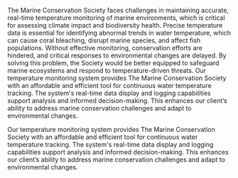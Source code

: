 The Marine Conservation Society faces challenges in maintaining accurate, real-time temperature monitoring of marine environments, which is critical for assessing climate impact and biodiversity health. Precise temperature data is essential for identifying abnormal trends in water temperature, which can cause coral bleaching, disrupt marine species, and affect fish populations. Without effective monitoring, conservation efforts are hindered, and critical responses to environmental changes are delayed. By solving this problem, the Society would be better equipped to safeguard marine ecosystems and respond to temperature-driven threats. 
Our temperature monitoring system provides The Marine Conservation Society with an affordable and efficient tool for continuous water temperature tracking. The system's real-time data display and logging capabilities support analysis and informed decision-making. This enhances our client’s ability to address marine conservation challenges and adapt to environmental changes.

Our temperature monitoring system provides The Marine Conservation Society with an affordable and efficient tool for continuous water temperature tracking. The system's real-time data display and logging capabilities support analysis and informed decision-making. This enhances our client’s ability to address marine conservation challenges and adapt to environmental changes.
